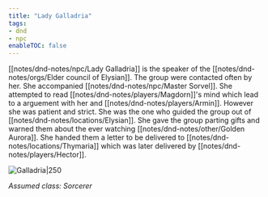 ```yaml
---
title: "Lady Galladria"
tags:
- dnd
- npc
enableTOC: false
---
```


[[notes/dnd-notes/npc/Lady Galladria]] is the speaker of the [[notes/dnd-notes/orgs/Elder council of Elysian]]. The group were contacted often by her. She accompanied [[notes/dnd-notes/npc/Master Sorvel]]. She attempted to read [[notes/dnd-notes/players/Magdorn]]'s mind which lead to a arguement with her and [[notes/dnd-notes/players/Armin]]. However she was patient and strict. She was the one who guided the group out of [[notes/dnd-notes/locations/Elysian]]. She gave the group parting gifts and warned them about the ever watching [[notes/dnd-notes/other/Golden Aurora]]. She handed them a letter to be delivered to [[notes/dnd-notes/locations/Thymaria]] which was later delivered by [[notes/dnd-notes/players/Hector]].

![Galladria|250](notes/images/Galladria.png)

*Assumed class: Sorcerer*
